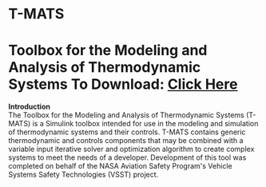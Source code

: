 T-MATS
==========

Toolbox for the Modeling and Analysis of Thermodynamic Systems
<b> To Download:<font color="green"> <a href= "https://github.com/nasa/T-MATS/releases" >Click Here</a> </b></font>
==========

<b>Introduction</b> <br>
The Toolbox for the Modeling and Analysis of Thermodynamic Systems (T-MATS) 
is a Simulink toolbox intended for use in the modeling and simulation of thermodynamic 
systems and their controls. T-MATS contains generic thermodynamic and controls 
components that may be combined with a variable input iterative solver and optimization 
algorithm to create complex systems to meet the needs of a developer. Development of this tool
was completed on behalf of the NASA Aviation Safety Program's Vehicle Systems Safety Technologies
(VSST) project.